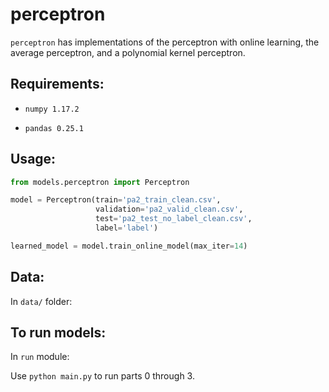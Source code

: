 # perceptron

`perceptron` has implementations of the perceptron with online learning, the average perceptron, and a polynomial kernel perceptron.
## Requirements:

- `numpy 1.17.2`

- `pandas 0.25.1`

## Usage:

```python
from models.perceptron import Perceptron

model = Perceptron(train='pa2_train_clean.csv',
                   validation='pa2_valid_clean.csv',
                   test='pa2_test_no_label_clean.csv',
                   label='label')

learned_model = model.train_online_model(max_iter=14)
```

## Data:

In `data/` folder:

## To run models:

In `run` module:

Use `python main.py` to run parts 0 through 3.

